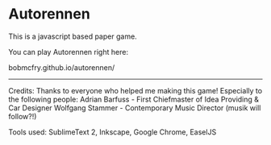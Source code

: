 Autorennen
==========
This is a javascript based paper game.

You can play Autorennen right here:

bobmcfry.github.io/autorennen/

---

Credits:
Thanks to everyone who helped me making this game!
Especially to the following people:
Adrian Barfuss - First Chiefmaster of Idea Providing & Car Designer
Wolfgang Stammer - Contemporary Music Director (musik will follow?!)

Tools used:
SublimeText 2, Inkscape, Google Chrome, EaselJS

